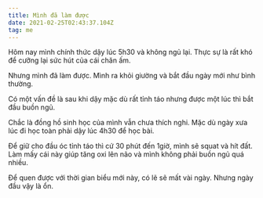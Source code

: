 ```yaml
---
title: Mình đã làm được
date: 2021-02-25T02:43:37.104Z
tag: me
---
```

Hôm nay mình chính thức dậy lúc 5h30 và không ngủ lại. Thực sự là rất khó để cưỡng lại sức hút của cái chăn ấm.

Nhưng mình đã làm được. Mình ra khỏi giường và bắt đầu ngày mới như bình thường.

Có một vấn đề là sau khi dậy mặc dù rất tỉnh táo nhưng được một lúc thì bắt đầu buồn ngủ.

Chắc là đồng hồ sinh học của mình vẫn chưa thích nghi. Mặc dù ngày xưa lúc đi học toàn phải dậy lúc 4h30 để học bài.

Để giữ cho đầu óc tỉnh táo thì cứ 30 phút đến 1giờ, mình sẽ squat và hít đất. Làm mấy cái này giúp tăng oxi lên não và mình không phải buồn ngủ quá nhiều.

Để quen được với thời gian biểu mới này, có lẽ sẽ mất vài ngày. Nhưng ngày đầu vậy là ổn.